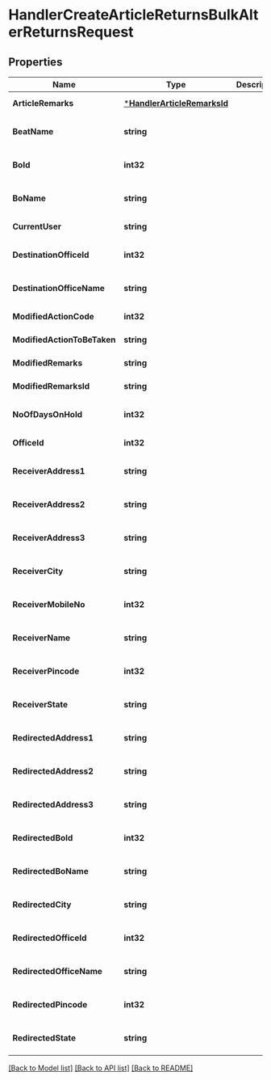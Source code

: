 # HandlerCreateArticleReturnsBulkAlterReturnsRequest

## Properties
Name | Type | Description | Notes
------------ | ------------- | ------------- | -------------
**ArticleRemarks** | [***HandlerArticleRemarksId**](handler.ArticleRemarksID.md) |  | [default to null]
**BeatName** | **string** |  | [optional] [default to null]
**BoId** | **int32** |  | [optional] [default to null]
**BoName** | **string** |  | [optional] [default to null]
**CurrentUser** | **string** |  | [default to null]
**DestinationOfficeId** | **int32** |  | [optional] [default to null]
**DestinationOfficeName** | **string** |  | [optional] [default to null]
**ModifiedActionCode** | **int32** |  | [default to null]
**ModifiedActionToBeTaken** | **string** |  | [default to null]
**ModifiedRemarks** | **string** |  | [default to null]
**ModifiedRemarksId** | **string** |  | [default to null]
**NoOfDaysOnHold** | **int32** |  | [optional] [default to null]
**OfficeId** | **int32** |  | [default to null]
**ReceiverAddress1** | **string** |  | [optional] [default to null]
**ReceiverAddress2** | **string** |  | [optional] [default to null]
**ReceiverAddress3** | **string** |  | [optional] [default to null]
**ReceiverCity** | **string** |  | [optional] [default to null]
**ReceiverMobileNo** | **int32** |  | [optional] [default to null]
**ReceiverName** | **string** |  | [optional] [default to null]
**ReceiverPincode** | **int32** |  | [optional] [default to null]
**ReceiverState** | **string** |  | [optional] [default to null]
**RedirectedAddress1** | **string** |  | [optional] [default to null]
**RedirectedAddress2** | **string** |  | [optional] [default to null]
**RedirectedAddress3** | **string** |  | [optional] [default to null]
**RedirectedBoId** | **int32** |  | [optional] [default to null]
**RedirectedBoName** | **string** |  | [optional] [default to null]
**RedirectedCity** | **string** |  | [optional] [default to null]
**RedirectedOfficeId** | **int32** |  | [optional] [default to null]
**RedirectedOfficeName** | **string** |  | [optional] [default to null]
**RedirectedPincode** | **int32** |  | [optional] [default to null]
**RedirectedState** | **string** |  | [optional] [default to null]

[[Back to Model list]](../README.md#documentation-for-models) [[Back to API list]](../README.md#documentation-for-api-endpoints) [[Back to README]](../README.md)


